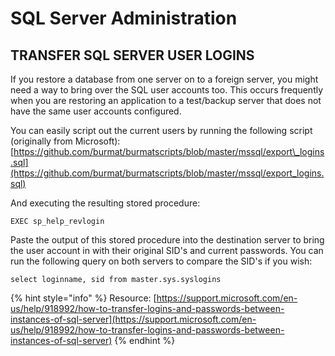 # SQL Server Administration

## TRANSFER SQL SERVER USER LOGINS

If you restore a database from one server on to a foreign server, you might need a way to bring over the SQL user accounts too. This occurs frequently when you are restoring an application to a test/backup server that does not have the same user accounts configured.

You can easily script out the current users by running the following script \(originally from Microsoft\):  [https://github.com/burmat/burmatscripts/blob/master/mssql/export\_logins.sql](https://github.com/burmat/burmatscripts/blob/master/mssql/export_logins.sql)

And executing the resulting stored procedure:

```text
EXEC sp_help_revlogin
```

Paste the output of this stored procedure into the destination server to bring the user account in with their original SID's and current passwords. You can run the following query on both servers to compare the SID's if you wish:

```text
select loginname, sid from master.sys.syslogins
```

{% hint style="info" %}
Resource: [https://support.microsoft.com/en-us/help/918992/how-to-transfer-logins-and-passwords-between-instances-of-sql-server](https://support.microsoft.com/en-us/help/918992/how-to-transfer-logins-and-passwords-between-instances-of-sql-server)
{% endhint %}

